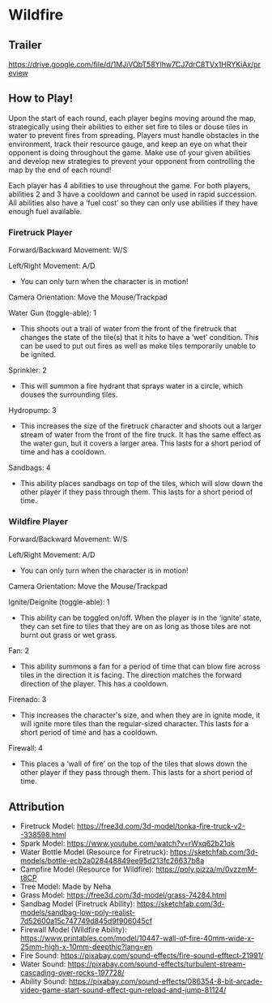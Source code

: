 # Wildfire

## Trailer 

https://drive.google.com/file/d/1MJiVObT58Ylhw7CJ7drC8TVx1HRYKiAx/preview

## How to Play! 
Upon the start of each round, each player begins moving around the map, strategically using their abilities to either set fire to tiles or douse tiles in water to prevent fires from spreading. Players must handle obstacles in the environment, track their resource gauge, and keep an eye on what their opponent is doing throughout the game. Make use of your given abilities and develop new strategies to prevent your opponent from controlling the map by the end of each round!

Each player has 4 abilities to use throughout the game. For both players, abilities 2 and 3 have a cooldown and cannot be used in rapid succession. All abilities also have a ‘fuel cost’ so they can only use abilities if they have enough fuel available. 

### Firetruck Player 
Forward/Backward Movement: W/S 

Left/Right Movement: A/D
- You can only turn when the character is in motion!

Camera Orientation: Move the Mouse/Trackpad 

Water Gun (toggle-able): 1
- This shoots out a trail of water from the front of the firetruck that changes the state of the tile(s) that it hits to have a ‘wet’ condition. This can be used to put out fires as well as make tiles temporarily unable to be ignited.

Sprinkler: 2
- This will summon a fire hydrant that sprays water in a circle, which douses the surrounding tiles.

Hydropump: 3
- This increases the size of the firetruck character and shoots out a larger stream of water from the front of the fire truck. It has the same effect as the water gun, but it covers a larger area. This lasts for a short period of time and has a cooldown.

Sandbags: 4
- This ability places sandbags on top of the tiles, which will slow down the other player if they pass through them. This lasts for a short period of time.

### Wildfire Player 
Forward/Backward Movement: W/S

Left/Right Movement: A/D
- You can only turn when the character is in motion!

Camera Orientation: Move the Mouse/Trackpad 

Ignite/Deignite (toggle-able): 1
- This ability can be toggled on/off. When the player is in the ‘ignite’ state, they can set fire to tiles that they are on as long as those tiles are not burnt out grass or wet grass. 

Fan: 2
- This ability summons a fan for a period of time that can blow fire across tiles in the direction it is facing. The direction matches the forward direction of the player. This has a cooldown.

Firenado: 3
- This increases the character's size, and when they are in ignite mode, it will ignite more tiles than the regular-sized character. This lasts for a short period of time and has a cooldown.

Firewall: 4
- This places a ‘wall of fire’ on the top of the tiles that slows down the other player if they pass through them. This lasts for a short period of time.


## Attribution 
- Firetruck Model: https://free3d.com/3d-model/tonka-fire-truck-v2--338598.html 
- Spark Model: https://www.youtube.com/watch?v=rWxq62b21qk 
- Water Bottle Model (Resource for Firetruck): https://sketchfab.com/3d-models/bottle-ecb2a028448849ee95d213fc26637b8a 
- Campfire Model (Resource for Wildfire): https://poly.pizza/m/0vzzmM-t8CP  
- Tree Model: Made by Neha 
- Grass Model: https://free3d.com/3d-model/grass-74284.html 
- Sandbag Model (Firetruck Ability): https://sketchfab.com/3d-models/sandbag-low-poly-realist-7d52600a15c747749d845d9f906045cf 
- Firewall Model (Wildfire Ability): https://www.printables.com/model/10447-wall-of-fire-40mm-wide-x-25mm-high-x-10mm-deepthic?lang=en 
- Fire Sound: https://pixabay.com/sound-effects/fire-sound-efftect-21991/ 
- Water Sound: https://pixabay.com/sound-effects/turbulent-stream-cascading-over-rocks-197728/ 
- Ability Sound: https://pixabay.com/sound-effects/086354-8-bit-arcade-video-game-start-sound-effect-gun-reload-and-jump-81124/ 

